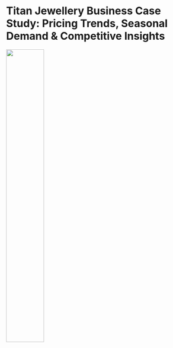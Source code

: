 # Titan Jewellery Business Case Study: Pricing Trends, Seasonal Demand & Competitive Insights
<img src="![Uploading image.png…]" width="45%"> 


